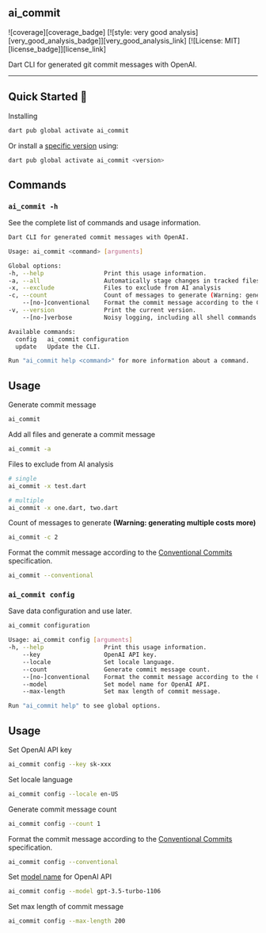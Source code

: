 ## ai_commit

![coverage][coverage_badge]
[![style: very good analysis][very_good_analysis_badge]][very_good_analysis_link]
[![License: MIT][license_badge]][license_link]

Dart CLI for generated git commit messages with OpenAI.

---

## Quick Started 🚀

Installing

```sh
dart pub global activate ai_commit
```

Or install a [specific version](https://pub.dev/packages/ai_commit/versions) using:

```sh
dart pub global activate ai_commit <version>
```

## Commands

### `ai_commit -h`

See the complete list of commands and usage information.

```sh
Dart CLI for generated commit messages with OpenAI.

Usage: ai_commit <command> [arguments]

Global options:
-h, --help                 Print this usage information.
-a, --all                  Automatically stage changes in tracked files for the commit
-x, --exclude              Files to exclude from AI analysis
-c, --count                Count of messages to generate (Warning: generating multiple costs more)
    --[no-]conventional    Format the commit message according to the Conventional Commits specification.
-v, --version              Print the current version.
    --[no-]verbose         Noisy logging, including all shell commands executed.

Available commands:
  config   ai_commit configuration
  update   Update the CLI.

Run "ai_commit help <command>" for more information about a command.
```
## Usage

Generate commit message
```sh
ai_commit
```

Add all files and generate a commit message
```sh
ai_commit -a
```

Files to exclude from AI analysis
```sh
# single
ai_commit -x test.dart

# multiple
ai_commit -x one.dart, two.dart
```

Count of messages to generate **(Warning: generating multiple costs more)**
```sh
ai_commit -c 2
```

Format the commit message according to the [Conventional Commits](https://www.conventionalcommits.org/) specification.
```sh
ai_commit --conventional
```
### `ai_commit config`

Save data configuration and use later.

```sh
ai_commit configuration

Usage: ai_commit config [arguments]
-h, --help                 Print this usage information.
    --key                  OpenAI API key.
    --locale               Set locale language.
    --count                Generate commit message count.
    --[no-]conventional    Format the commit message according to the Conventional Commits specification.
    --model                Set model name for OpenAI API.
    --max-length           Set max length of commit message.

Run "ai_commit help" to see global options.
```
## Usage

Set OpenAI API key
```sh
ai_commit config --key sk-xxx
```

Set locale language
```sh
ai_commit config --locale en-US
```


Generate commit message count
```sh
ai_commit config --count 1
```

Format the commit message according to the [Conventional Commits](https://www.conventionalcommits.org/) specification.
```sh
ai_commit config --conventional
```

 Set [model name](https://platform.openai.com/docs/models/overview) for OpenAI API
```sh
ai_commit config --model gpt-3.5-turbo-1106
```

Set max length of commit message
```sh
ai_commit config --max-length 200
```